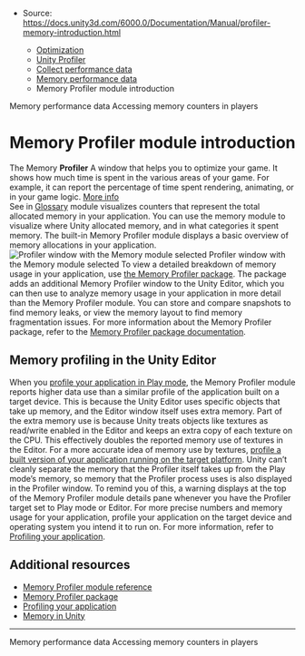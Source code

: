 * Source: https://docs.unity3d.com/6000.0/Documentation/Manual/profiler-memory-introduction.html

  * [Optimization](https://docs.unity3d.com/6000.0/Documentation/Manual/analysis.html)
  * [Unity Profiler](https://docs.unity3d.com/6000.0/Documentation/Manual/Profiler.html)
  * [Collect performance data](https://docs.unity3d.com/6000.0/Documentation/Manual/profiler-collect-data.html)
  * [Memory performance data](https://docs.unity3d.com/6000.0/Documentation/Manual/profiler-memory.html)
  * Memory Profiler module introduction


[](https://docs.unity3d.com/6000.0/Documentation/Manual/profiler-memory.html)
Memory performance data
[](https://docs.unity3d.com/6000.0/Documentation/Manual/profiler-memory-counters-players.html)
Accessing memory counters in players
# Memory Profiler module introduction
The Memory **Profiler** A window that helps you to optimize your game. It shows how much time is spent in the various areas of your game. For example, it can report the percentage of time spent rendering, animating, or in your game logic. [More info](https://docs.unity3d.com/6000.0/Documentation/Manual/Profiler.html)  
See in [Glossary](https://docs.unity3d.com/6000.0/Documentation/Manual/Glossary.html#Profiler) module visualizes counters that represent the total allocated memory in your application. You can use the memory module to visualize where Unity allocated memory, and in what categories it spent memory. 
The built-in Memory Profiler module displays a basic overview of memory allocations in your application. 
![Profiler window with the Memory module selected](https://docs.unity3d.com/6000.0/Documentation/uploads/Main/profiler-memory-module.png) Profiler window with the Memory module selected
To view a detailed breakdown of memory usage in your application, use [the Memory Profiler package](https://docs.unity3d.com/Packages/com.unity.memoryprofiler@latest). The package adds an additional Memory Profiler window to the Unity Editor, which you can then use to analyze memory usage in your application in more detail than the Memory Profiler module. You can store and compare snapshots to find memory leaks, or view the memory layout to find memory fragmentation issues. For more information about the Memory Profiler package, refer to the [Memory Profiler package documentation](https://docs.unity3d.com/Packages/com.unity.memoryprofiler@latest).
## Memory profiling in the Unity Editor
When you [profile your application in Play mode](https://docs.unity3d.com/6000.0/Documentation/Manual/profiling-play-mode.html), the Memory Profiler module reports higher data use than a similar profile of the application built on a target device. This is because the Unity Editor uses specific objects that take up memory, and the Editor window itself uses extra memory.
Part of the extra memory use is because Unity treats objects like textures as read/write enabled in the Editor and keeps an extra copy of each texture on the CPU. This effectively doubles the reported memory use of textures in the Editor. For a more accurate idea of memory use by textures, [profile a built version of your application running on the target platform](https://docs.unity3d.com/6000.0/Documentation/Manual/profiling-target-device.html).
Unity can’t cleanly separate the memory that the Profiler itself takes up from the Play mode’s memory, so memory that the Profiler process uses is also displayed in the Profiler window. 
To remind you of this, a warning displays at the top of the Memory Profiler module details pane whenever you have the Profiler target set to Play mode or Editor. For more precise numbers and memory usage for your application, profile your application on the target device and operating system you intend it to run on. For more information, refer to [Profiling your application](https://docs.unity3d.com/6000.0/Documentation/Manual/profiler-profiling-applications.html).
## Additional resources
  * [Memory Profiler module reference](https://docs.unity3d.com/6000.0/Documentation/Manual/ProfilerMemory.html)
  * [Memory Profiler package](https://docs.unity3d.com/Packages/com.unity.memoryprofiler@latest)
  * [Profiling your application](https://docs.unity3d.com/6000.0/Documentation/Manual/profiler-profiling-applications.html)
  * [Memory in Unity](https://docs.unity3d.com/6000.0/Documentation/Manual/performance-memory-overview.html)


* * *
[](https://docs.unity3d.com/6000.0/Documentation/Manual/profiler-memory.html)
Memory performance data
[](https://docs.unity3d.com/6000.0/Documentation/Manual/profiler-memory-counters-players.html)
Accessing memory counters in players
